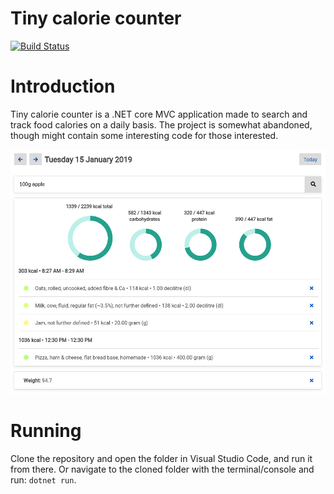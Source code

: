 # Tiny calorie counter

[![Build Status](https://travis-ci.org/morganbengtsson/tinycaloriecounter.svg?branch=master)](https://travis-ci.org/morganbengtsson/tinycaloriecounter)

# Introduction

Tiny calorie counter is a .NET core MVC application made to search and track food calories on a daily basis. The project is somewhat abandoned, though might contain some interesting code for those interested. 

![Preview](wwwroot/images/preview.png)

# Running

Clone the repository and open the folder in Visual Studio Code, and run it from there. Or navigate to the cloned folder with the terminal/console and run: `dotnet run`.
